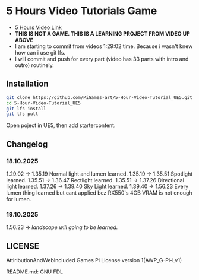 # 5 Hours Video Tutorials Game
- [5 Hours Video Link](https://www.youtube.com/watch?v=k-zMkzmduqI&list=PL3ktcUu6HAqbSWsIPz7QRyn0vkCndRd0D)
- **THIS IS NOT A GAME. THIS IS A LEARNING PROJECT FROM VIDEO UP ABOVE**
- I am starting to commit from videos 1:29:02 time. Because i wasn't knew how can i use git lfs.
- I will commit and push for every part (video has 33 parts with intro and outro) routinely.

## Installation
```Bash
git clone https://github.com/PiGames-art/5-Hour-Video-Tutorial_UE5.git
cd 5-Hour-Video-Tutorial_UE5
git lfs install
git lfs pull
```
Open poject in UE5, then add startercontent.

## Changelog
### 18.10.2025 
1.29.02 -> 1.35.19 Normal light and lumen learned.
1.35.19 -> 1.35.51 Spotlight learned.
1.35.51 -> 1.36.47 Rectlight learned.
1.35.51 -> 1.37.26 Directional light learned.
1.37.26 -> 1.39.40 Sky Light learned.
1.39.40 -> 1.56.23 Every lumen thing learned but cant applied bcz RX550's 4GB VRAM is not enough for lumen.

### 19.10.2025
1.56.23 -> *landscape will going to be learned.*

## LICENSE
AttiributionAndWebIncluded Games Pi License version 1(AWP_G-Pi-Lv1)


README.md: GNU FDL
